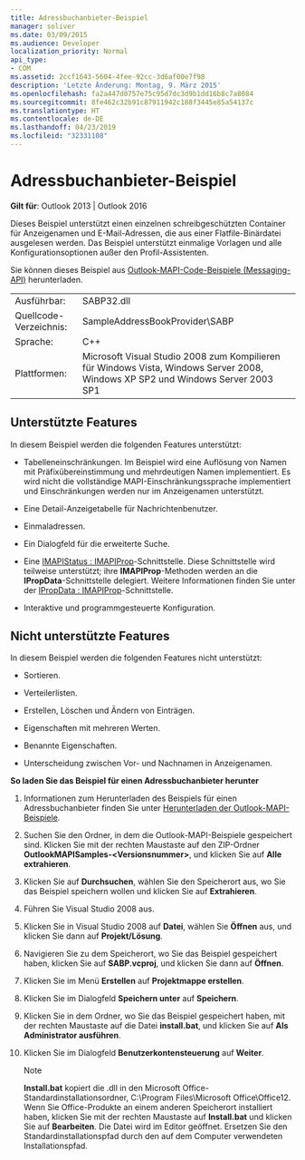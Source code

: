 ```yaml
---
title: Adressbuchanbieter-Beispiel
manager: soliver
ms.date: 03/09/2015
ms.audience: Developer
localization_priority: Normal
api_type:
- COM
ms.assetid: 2ccf1643-5604-4fee-92cc-3d6af00e7f98
description: 'Letzte Änderung: Montag, 9. März 2015'
ms.openlocfilehash: fa2a447d0757e75c95d7dc3d9b1dd16b8c7a8084
ms.sourcegitcommit: 8fe462c32b91c87911942c188f3445e85a54137c
ms.translationtype: HT
ms.contentlocale: de-DE
ms.lasthandoff: 04/23/2019
ms.locfileid: "32331108"
---
```

# <a name="address-book-provider-sample"></a>Adressbuchanbieter-Beispiel

  
  
**Gilt für**: Outlook 2013 | Outlook 2016 
  
Dieses Beispiel unterstützt einen einzelnen schreibgeschützten Container für Anzeigenamen und E-Mail-Adressen, die aus einer Flatfile-Binärdatei ausgelesen werden. Das Beispiel unterstützt einmalige Vorlagen und alle Konfigurationsoptionen außer den Profil-Assistenten.
  
Sie können dieses Beispiel aus [Outlook-MAPI-Code-Beispiele (Messaging-API)](https://go.microsoft.com/fwlink/?LinkId=129740
) herunterladen.
  
|||
|:-----|:-----|
|Ausführbar:  <br/> |SABP32.dll  <br/> |
| Quellcode-Verzeichnis:  <br/> |SampleAddressBookProvider\SABP  <br/> |
|Sprache:  <br/> |C++  <br/> |
|Plattformen:  <br/> |Microsoft Visual Studio 2008 zum Kompilieren für Windows Vista, Windows Server 2008, Windows XP SP2 und Windows Server 2003 SP1  <br/> |
   
## <a name="supported-features"></a>Unterstützte Features

In diesem Beispiel werden die folgenden Features unterstützt:
  
- Tabelleneinschränkungen. Im Beispiel wird eine Auflösung von Namen mit Präfixübereinstimmung und mehrdeutigen Namen implementiert. Es wird nicht die vollständige MAPI-Einschränkungssprache implementiert und Einschränkungen werden nur im Anzeigenamen unterstützt.
    
- Eine Detail-Anzeigetabelle für Nachrichtenbenutzer. 
    
- Einmaladressen.
    
- Ein Dialogfeld für die erweiterte Suche.
    
- Eine [IMAPIStatus : IMAPIProp](imapistatusimapiprop.md)-Schnittstelle. Diese Schnittstelle wird teilweise unterstützt; ihre **IMAPIProp**-Methoden werden an die **IPropData**-Schnittstelle delegiert. Weitere Informationen finden Sie unter der [IPropData : IMAPIProp](ipropdataimapiprop.md)-Schnittstelle. 
    
- Interaktive und programmgesteuerte Konfiguration.
    
## <a name="unsupported-features"></a>Nicht unterstützte Features

In diesem Beispiel werden die folgenden Features nicht unterstützt:
  
- Sortieren.
    
- Verteilerlisten.
    
- Erstellen, Löschen und Ändern von Einträgen.
    
- Eigenschaften mit mehreren Werten.
    
- Benannte Eigenschaften.
    
- Unterscheidung zwischen Vor- und Nachnamen in Anzeigenamen.
    
 **So laden Sie das Beispiel für einen Adressbuchanbieter herunter**
  
1. Informationen zum Herunterladen des Beispiels für einen Adressbuchanbieter finden Sie unter [Herunterladen der Outlook-MAPI-Beispiele](downloading-the-outlook-mapi-samples.md).
    
2. Suchen Sie den Ordner, in dem die Outlook-MAPI-Beispiele gespeichert sind. Klicken Sie mit der rechten Maustaste auf den ZIP-Ordner **OutlookMAPISamples-\<Versionsnummer\>**, und klicken Sie auf **Alle extrahieren**.
    
3. Klicken Sie auf **Durchsuchen**, wählen Sie den Speicherort aus, wo Sie das Beispiel speichern wollen und klicken Sie auf **Extrahieren**.
    
4. Führen Sie Visual Studio 2008 aus.
    
5. Klicken Sie in Visual Studio 2008 auf **Datei**, wählen Sie **Öffnen** aus, und klicken Sie dann auf **Projekt/Lösung**.
    
6. Navigieren Sie zu dem Speicherort, wo Sie das Beispiel gespeichert haben, klicken Sie auf **SABP.vcproj**, und klicken Sie dann auf **Öffnen**.
    
7. Klicken Sie im Menü **Erstellen** auf **Projektmappe erstellen**.
    
8. Klicken Sie im Dialogfeld **Speichern unter** auf **Speichern**.
    
9. Klicken Sie in dem Ordner, wo Sie das Beispiel gespeichert haben, mit der rechten Maustaste auf die Datei **install.bat**, und klicken Sie auf **Als Administrator ausführen**.
    
10. Klicken Sie im Dialogfeld **Benutzerkontensteuerung** auf **Weiter**.
    
    > [!NOTE]
    > **Install.bat** kopiert die .dll in den Microsoft Office-Standardinstallationsordner, C:\Program Files\Microsoft Office\Office12\. Wenn Sie Office-Produkte an einem anderen Speicherort installiert haben, klicken Sie mit der rechten Maustaste auf **Install.bat** und klicken Sie auf **Bearbeiten**. Die Datei wird im Editor geöffnet. Ersetzen Sie den Standardinstallationspfad durch den auf dem Computer verwendeten Installationspfad. 
  

